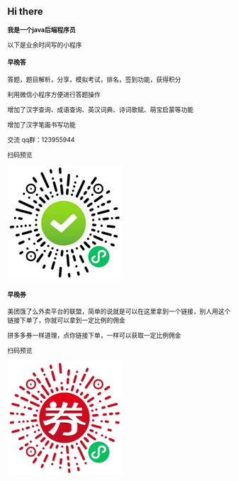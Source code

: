 ## Hi there

**我是一个java后端程序员**

以下是业余时间写的小程序

#### 早晚答

答题，题目解析，分享，模拟考试，排名，签到功能，获得积分

利用微信小程序方便进行答题操作

增加了汉字查询、成语查询、英汉词典、诗词歌赋、萌宝启蒙等功能

增加了汉字笔画书写功能

交流 qq群：123955944

扫码预览

![image](screenshot/zaowanda.jpg) 

#### 早晚券

美团饿了么外卖平台的联盟，简单的说就是可以在这里拿到一个链接，别人用这个链接下单了，你就可以拿到一定比例的佣金 

拼多多券一样道理，点你链接下单，一样可以获取一定比例佣金

扫码预览

![](screenshot/zaowanquan.jpg)